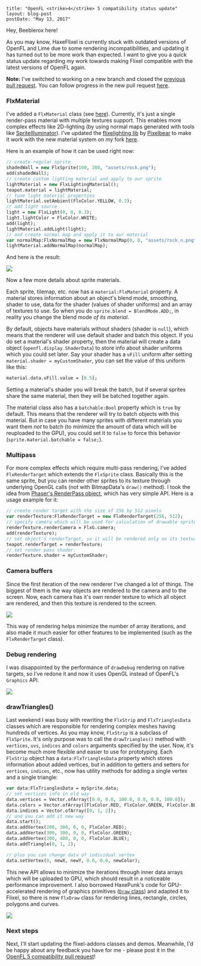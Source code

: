 ```
title: "OpenFL <strike>4</strike> 5 compatibility status update"
layout: blog-post
postDate: "May 13, 2017"
```

Hey, Beeblerox here!

As you may know, HaxeFlixel is currently stuck with outdated versions of OpenFL and Lime due to some rendering incompatibilities, and updating it has turned out to be more work than expected. I want to give you a quick status update regarding my work towards making Flixel compatible with the latest versions of OpenFL again.

**Note:** I've switched to working on a new branch and closed the [previous pull request](https://github.com/HaxeFlixel/flixel/pull/2032). You can follow progress in the new pull request [here](https://github.com/HaxeFlixel/flixel/pull/2068).

### FlxMaterial

I've added a `FlxMaterial` class (see [here](https://github.com/Beeblerox/flixel/blob/939a61d8f5b5e952324cdc5b80a1de3f13952956/flixel/graphics/FlxMaterial.hx)). Currently, it's just a single render-pass material with multiple textures support. This enables more complex effects like 2D-lighting (by using normal maps generated with tools like [SpriteIlluminator](https://www.codeandweb.com/spriteilluminator)). I've updated the [flixelighting lib](https://github.com/Pixelbear/flixelighting) by [Pixelbear](https://github.com/Pixelbear) to make it work with the new material system on my fork [here](https://github.com/Beeblerox/flixelighting/tree/FlxMaterial/lighting).

Here is an example of how it can be used right now:

```haxe
// create regular sprite
shadedWall = new FlxSprite(100, 200, "assets/rock.png");
add(shadedWall);
// create custom lighting material and apply to our sprite
lightMaterial = new FlxLightingMaterial();
teapot.material = lightMaterial;
// tune light material properties
lightMaterial.setAmbient(FlxColor.YELLOW, 0.2);
// add light source
light = new FlxLight(0, 0, 0.3);
light.lightColor = FlxColor.WHITE;
add(light);
lightMaterial.addLight(light);
// and create normal map and apply it to our material
var normalMap:FlxNormalMap = new FlxNormalMap(0, 0, "assets/rock_n.png");
lightMaterial.addNormalMap(normalMap);
```

And here is the result:

![](/images/blog/openfl4/lighting.jpg)

Now a few more details about sprite materials.

Each sprite, tilemap, etc. now has a `material:FlxMaterial` property. A material stores information about an object's blend mode, smoothing, shader to use, data for the shader (values of shader uniforms) and an array of textures to use. So when you do `sprite.blend = BlendMode.ADD;`, in reality you change the blend mode _of its material_.

By default, objects have materials without shaders (shader is `null`), which means that the renderer will use default shader and batch this object. If you do set a material's shader property, then the material will create a data object (`openfl.display.ShaderData`) to store info about shader uniforms which you could set later. Say your shader has a `uFill` uniform after setting `material.shader = myCustomShader`, you can set the value of this uniform like this:

```haxe
material.data.uFill.value = [0.5];
```

Setting a material's shader you will break the batch, but if several sprites share the same material, then they will be batched together again.

The material class also has a `batchable:Bool` property which is `true` by default. This means that the renderer will try to batch objects with this material. But in case you have many sprites with different materials you want them _not_ to batch (to minimize the amount of data which will be reuploaded to the GPU), you could set it to `false` to force this behavior (`sprite.material.batchable = false;`).

### Multipass

For more complex effects which require multi-pass rendering, I've added `FlxRenderTarget` which extends the `FlxSprite` class. Basically this is the same sprite, but you can render other sprites to its texture through underlying OpenGL calls (not with BitmapData's `draw()` method). I took the idea from [Phaser's RenderPass object](https://github.com/photonstorm/phaser/blob/master/v3/src/gameobjects/renderpass/RenderPass.js), which has very simple API. Here is a usage example for it:

```haxe
// create render target with the size of 256 by 512 pixels
var renderTexture:FlxRenderTarget = new FlxRenderTarget(256, 512);
// specify camera which will be used for calculation of drawable sprites positions on this render texture.
renderTexture.renderCamera = FlxG.camera;
add(renderTexture);
// set object's renderTarget, so it will be rendered only on its texture and won't appear on any camera.
teapot.renderTarget = renderTexture;
// set render pass shader.
renderTexture.shader = myCustomShader;
```

### Camera buffers

Since the first iteration of the new renderer I've changed a lot of things. The biggest of them is the way objects are rendered to the camera and to the screen. Now, each camera has it's own render texture to which all object are rendered, and then this texture is rendered to the screen.

![](/images/blog/openfl4/cameraBuffers.jpg)

This way of rendering helps minimize the number of array iterations, and also made it much easier for other features to be implemented (such as the `FlxRenderTarget` class).

### Debug rendering

I was disappointed by the performance of `drawDebug` rendering on native targets, so I've redone it and now it uses OpenGL instead of OpenFL's `Graphics` API.

![](/images/blog/openfl4/drawDebug.jpg)

### drawTriangles()

Last weekend I was busy with rewriting the `FlxStrip` and `FlxTrianglesData` classes which are responsible for rendering complex meshes having hundreds of vertices.
As you may know, `FlxStrip` is a subclass of `FlxSprite`. It's only purpose was to call the `drawTriangles()` method with `vertices`, `uvs`, `indices` and `colors` arguments specified by the user. Now, it's become much more flexible and easier to use for prototyping. 
Each `FlxStrip` object has a `data:FlxTrianglesData` property which stores information about added vertices, but in addition to getters and setters for `vertices`, `indices`, etc., now has utility methods for adding a single vertex and a single triangle:

```haxe
var data:FlxTrianglesData = mySprite.data;
// set vertices info in old way
data.vertices = Vector.ofArray([0.0, 0.0, 100.0, 0.0, 0.0, 100.0]);
data.colors = Vector.ofArray([FlxColor.RED, FlxColor.GREEN, FlxColor.BLUE]);
data.indices = Vector.ofArray([0, 1, 2]);
// and you can add it new way
data.start();
data.addVertex(200, 300, 0, 0, FlxColor.RED);
data.addVertex(300, 300, 0, 0, FlxColor.GREEN);
data.addVertex(200, 400, 0, 0, FlxColor.BLUE);
data.addTriangle(0, 1, 2);

// plus you can change data of individual vertex 
data.setVertex(0, newX, newY, 0.0, 0.0, newColor);
```

This new API allows to minimize the iterations through inner data arrays which will be uploaded to GPU, which should result in a noticeable performance improvement.
I also borrowed HaxePunk's code for GPU-accelerated rendering of graphics primitives ([`Draw` class](https://github.com/MattTuttle/HaxePunk/blob/draw-hardware/haxepunk/utils/Draw.hx)) and adapted it to Flixel, so there is new `FlxDraw` class for rendering lines, rectangle, circles, polygons and curves.

![](/images/blog/openfl4/drawTriangles.jpg)

### Next steps

Next, I'll start updating the flixel-addons classes and demos. Meanwhile, I'd be happy about any feedback you have for me - please post it in the [OpenFL 5 compatibility pull request](https://github.com/HaxeFlixel/flixel/pull/2068)!
